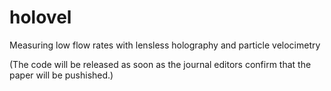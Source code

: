# holovel
Measuring low flow rates with lensless holography and particle velocimetry

(The code will be released as soon as the journal editors confirm that the paper will be pushished.)

